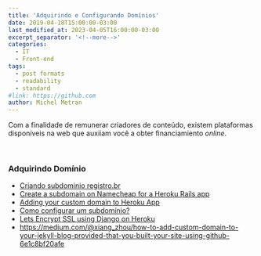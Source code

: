 ```yaml
---
title: 'Adquirindo e Configurando Domínios'
date: 2019-04-18T15:00:00-03:00
last_modified_at: 2023-04-05T16:00:00-03:00
excerpt_separator: '<!--more-->'
categories:
  - IT
  - Front-end
tags:
  - post formats
  - readability
  - standard
#link: https://github.com
author: Michel Metran
---
```


Com a finalidade de remunerar criadores de conteúdo, existem plataformas disponíveis na web que auxiiam você a obter financiamiento _online_.

<!--more-->

<br>

### Adquirindo Domínio

- [Criando subdominio registro.br](https://www.youtube.com/watch?v=m12SExOS5a8)
- [Create a subdomain on Namecheap for a Heroku Rails app](https://stackoverflow.com/questions/37646084/create-a-subdomain-on-namecheap-for-a-heroku-rails-app)
- [Adding your custom domain to Heroku App](https://imranhsayed.medium.com/adding-your-custom-domain-to-heroku-app-cdd68d2db67f)
- [Como configurar um subdomínio?](https://atendimento.nuvemshop.com.br/165705-adicionar-um-subdominio/como-configurar-um-subdominio)
- [Lets Encrypt SSL using Django on Heroku](https://medium.com/@joshua.massover/lets-encrypt-ssl-using-django-on-heroku-c35edaaaeaac)
- https://medium.com/@xiang_zhou/how-to-add-custom-domain-to-your-jekyll-blog-provided-that-you-built-your-site-using-github-6e1c8bf20afe
